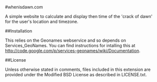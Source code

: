 #whenisdawn.com

A simple website to calculate and display then time of the 'crack of dawn' for the user's location and timezone.

##Installation

This relies on the Geonames webservice and so depends on Services_GeoNames. You can find instructions for intalling this at http://code.google.com/p/services-geonames/wiki/Documentation.

##License

Unless otherwise stated in comments, files included in this extension are provided under the Modified BSD License as described in LICENSE.txt.